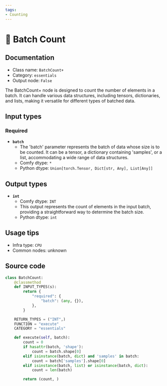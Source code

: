 ```yaml
---
tags:
- Counting
---
```


# 🔧 Batch Count
## Documentation
- Class name: `BatchCount+`
- Category: `essentials`
- Output node: `False`

The BatchCount+ node is designed to count the number of elements in a batch. It can handle various data structures, including tensors, dictionaries, and lists, making it versatile for different types of batched data.
## Input types
### Required
- **`batch`**
    - The 'batch' parameter represents the batch of data whose size is to be counted. It can be a tensor, a dictionary containing 'samples', or a list, accommodating a wide range of data structures.
    - Comfy dtype: `*`
    - Python dtype: `Union[torch.Tensor, Dict[str, Any], List[Any]]`
## Output types
- **`int`**
    - Comfy dtype: `INT`
    - This output represents the count of elements in the input batch, providing a straightforward way to determine the batch size.
    - Python dtype: `int`
## Usage tips
- Infra type: `CPU`
- Common nodes: unknown


## Source code
```python
class BatchCount:
    @classmethod
    def INPUT_TYPES(s):
        return {
            "required": {
                "batch": (any, {}),
            },
        }

    RETURN_TYPES = ("INT",)
    FUNCTION = "execute"
    CATEGORY = "essentials"

    def execute(self, batch):
        count = 0
        if hasattr(batch, 'shape'):
            count = batch.shape[0]
        elif isinstance(batch, dict) and 'samples' in batch:
            count = batch['samples'].shape[0]
        elif isinstance(batch, list) or isinstance(batch, dict):
            count = len(batch)

        return (count, )

```
